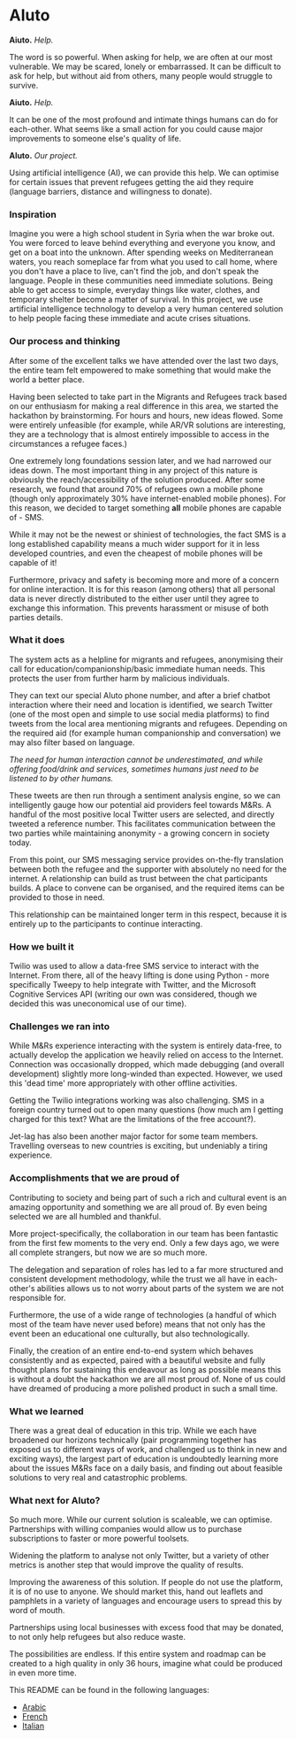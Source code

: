 # AIuto

**Aiuto.** *Help.*

The word is so powerful. When asking for help, we are often at our most vulnerable. We may be scared, lonely or embarrassed. It can be difficult to ask for help, but without aid from others, many people would struggle to survive.

**Aiuto.** *Help.*

It can be one of the most profound and intimate things humans can do for each-other. What seems like a small action for you could cause major improvements to someone else's quality of life.

**AIuto.** *Our project.*

Using artificial intelligence (AI), we can provide this help. We can optimise for certain issues that prevent refugees getting the aid they require (language barriers, distance and willingness to donate).

### Inspiration

Imagine you were a high school student in Syria when the war broke out. You were forced to leave behind everything and everyone you know, and get on a boat into the unknown. After spending weeks on Mediterranean waters, you reach someplace far from what you used to call home, where you don't have a place to live, can't find the job, and don't speak the language. People in these communities need immediate solutions. Being able to get access to simple, everyday things like water, clothes, and temporary shelter become a matter of survival. In this project, we use artificial intelligence technology to develop a very human centered solution to help people facing these immediate and acute crises situations.

### Our process and thinking

After some of the excellent talks we have attended over the last two days, the entire team felt empowered to make something that would make the world a better place.

Having been selected to take part in the Migrants and Refugees track based on our enthusiasm for making a real difference in this area, we started the hackathon by brainstorming. For hours and hours, new ideas flowed. Some were entirely unfeasible (for example, while AR/VR solutions are interesting, they are a technology that is almost entirely impossible to access in the circumstances a refugee faces.)

One extremely long foundations session later, and we had narrowed our ideas down. The most important thing in any project of this nature is obviously the reach/accessibility of the solution produced. After some research, we found that around 70% of refugees own a mobile phone (though only approximately 30% have internet-enabled mobile phones). For this reason, we decided to target something **all** mobile phones are capable of - SMS.

While it may not be the newest or shiniest of technologies, the fact SMS is a long established capability means a much wider support for it in less developed countries, and even the cheapest of mobile phones will be capable of it!

Furthermore, privacy and safety is becoming more and more of a concern for online interaction. It is for this reason (among others) that all personal data is never directly distributed to the either user until they agree to exchange this information. This prevents harassment or misuse of both parties details.

### What it does

The system acts as a helpline for migrants and refugees, anonymising their call for education/companionship/basic immediate human needs. This protects the user from further harm by malicious individuals.

They can text our special AIuto phone number, and after a brief chatbot interaction where their need and location is identified, we search Twitter (one of the most open and simple to use social media platforms) to find tweets from the local area mentioning migrants and refugees. Depending on the required aid (for example human companionship and conversation) we may also filter based on language.

*The need for human interaction cannot be underestimated, and while offering food/drink and services, sometimes humans just need to be listened to by other humans.*

These tweets are then run through a sentiment analysis engine, so we can intelligently gauge how our potential aid providers feel towards M&Rs. A handful of the most positive local Twitter users are selected, and directly tweeted a reference number. This facilitates communication between the two parties while maintaining anonymity - a growing concern in society today.

From this point, our SMS messaging service provides on-the-fly translation between both the refugee and the supporter with absolutely no need for the internet. A relationship can build as trust between the chat participants builds. A place to convene can be organised, and the required items can be provided to those in need.

This relationship can be maintained longer term in this respect, because it is entirely up to the participants to continue interacting.

### How we built it

Twilio was used to allow a data-free SMS service to interact with the Internet. From there, all of the heavy lifting is done using Python - more specifically Tweepy to help integrate with Twitter, and the Microsoft Cognitive Services API (writing our own was considered, though we decided this was uneconomical use of our time).

### Challenges we ran into

While M&Rs experience interacting with the system is entirely data-free, to actually develop the application we heavily relied on access to the Internet. Connection was occasionally dropped, which made debugging (and overall development) slightly more long-winded than expected. However, we used this 'dead time' more appropriately with other offline activities.

Getting the Twilio integrations working was also challenging. SMS in a foreign country turned out to open many questions (how much am I getting charged for this text? What are the limitations of the free account?).

Jet-lag has also been another major factor for some team members. Travelling overseas to new countries is exciting, but undeniably a tiring experience.

### Accomplishments that we are proud of

Contributing to society and being part of such a rich and cultural event is an amazing opportunity and something we are all proud of. By even being selected we are all humbled and thankful.

More project-specifically, the collaboration in our team has been fantastic from the first few moments to the very end. Only a few days ago, we were all complete strangers, but now we are so much more.

The delegation and separation of roles has led to a far more structured and consistent development methodology, while the trust we all have in each-other's abilities allows us to not worry about parts of the system we are not responsible for.

Furthermore, the use of a wide range of technologies (a handful of which most of the team have never used before) means that not only has the event been an educational one culturally, but also technologically.

Finally, the creation of an entire end-to-end system which behaves consistently and as expected, paired with a beautiful website and fully thought plans for sustaining this endeavour as long as possible means this is without a doubt the hackathon we are all most proud of. None of us could have dreamed of producing a more polished product in such a small time.

### What we learned

There was a great deal of education in this trip. While we each have broadened our horizons technically (pair programming together has exposed us to different ways of work, and challenged us to think in new and exciting ways), the largest part of education is undoubtedly learning more about the issues M&Rs face on a daily basis, and finding out about feasible solutions to very real and catastrophic problems.

### What next for AIuto?

So much more. While our current solution is scaleable, we can optimise. Partnerships with willing companies would allow us to purchase subscriptions to faster or more powerful toolsets.

Widening the platform to analyse not only Twitter, but a variety of other metrics is another step that would improve the quality of results.

Improving the awareness of this solution. If people do not use the platform, it is of no use to anyone. We should market this, hand out leaflets and pamphlets in a variety of languages and encourage users to spread this by word of mouth.

Partnerships using local businesses with excess food that may be donated, to not only help refugees but also reduce waste.

The possibilities are endless. If this entire system and roadmap can be created to a high quality in only 36 hours, imagine what could be produced in even more time.

This README can be found in the following languages:
* [Arabic](https://pastebin.com/ZRPFcgXL)
* [French](https://pastebin.com/4Rs7T2HJ)
* [Italian](https://pastebin.com/aQwJDSas)
